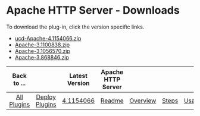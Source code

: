 
# Apache HTTP Server - Downloads

To download the plug-in, click the version specific links.
- [ucd-Apache-4.1154066.zip](https://raw.githubusercontent.com/UrbanCode/IBM-UCD-PLUGINS/main/files/Apache/ucd-Apache-4.1154066.zip)
- [Apache-3.1100838.zip](https://raw.githubusercontent.com/UrbanCode/IBM-UCD-PLUGINS/main/files/Apache/Apache-3.1100838.zip)
- [Apache-3.1056570.zip](https://raw.githubusercontent.com/UrbanCode/IBM-UCD-PLUGINS/main/files/Apache/Apache-3.1056570.zip)
- [Apache-3.868846.zip](https://raw.githubusercontent.com/UrbanCode/IBM-UCD-PLUGINS/main/files/Apache/Apache-3.868846.zip)

|Back to ...||Latest Version|Apache HTTP Server ||||
| :---: | :---: | :---: | :---: | :---: | :---: | :---: |
|[All Plugins](../../index.md)|[Deploy Plugins](../README.md)|[4.1154066](https://raw.githubusercontent.com/UrbanCode/IBM-UCD-PLUGINS/main/files/Apache/ucd-Apache-4.1154066.zip)|[Readme](README.md)|[Overview](overview.md)|[Steps](steps.md)|[Usage](usage.md)|
